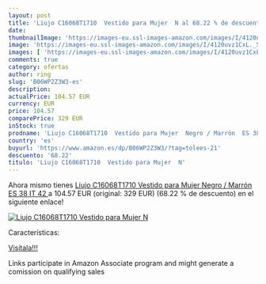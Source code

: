 ```yaml
---
layout: post
title: 'Liujo C16068T1710  Vestido para Mujer  N al 68.22 % de descuento'
date: 
thumbnailImage: 'https://images-eu.ssl-images-amazon.com/images/I/4120uvz1CxL._SL200_.jpg'
image: 'https://images-eu.ssl-images-amazon.com/images/I/4120uvz1CxL._SL200_.jpg'
images: [ 'https://images-eu.ssl-images-amazon.com/images/I/4120uvz1CxL._SL200_.jpg' ]
comments: true
category: ofertas
author: ring
slug: 'B06WP2Z3W3-es'
description:
actualPrice: 104.57 EUR
currency: EUR
price: 104.57
comparePrice: 329 EUR
inStock: true
prodname: 'Liujo C16068T1710  Vestido para Mujer  Negro / Marrón  ES 38  IT 42 '
country: 'es'
buyurl: 'https://www.amazon.es/dp/B06WP2Z3W3/?tag=tolees-21'
descuento: '68.22'
titulo: 'Liujo C16068T1710  Vestido para Mujer  N'
---
```


Ahora mismo tienes [Liujo C16068T1710  Vestido para Mujer  Negro / Marrón  ES 38  IT 42 ](https://www.amazon.es/dp/B06WP2Z3W3/?tag=tolees-21) a 104.57 EUR (original: 329 EUR) (68.22 %  de descuento) en el siguiente enlace!

[![Liujo C16068T1710  Vestido para Mujer  N](https://images-eu.ssl-images-amazon.com/images/I/4120uvz1CxL._SL200_.jpg)](https://www.amazon.es/dp/B06WP2Z3W3/?tag=tolees-21)

Características:


[Visítala!!!](https://www.amazon.es/dp/B06WP2Z3W3/?tag=tolees-21)

Links participate in Amazon Associate program and might generate a comission on qualifying sales
